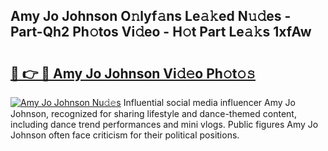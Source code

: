 ## Amy Jo Johnson O𝚗lyf𝚊ns Le𝚊𝚔ed N𝚞𝚍es - Part-Qh2 Ph𝚘tos Vi𝚍eo - H𝚘t Part Le𝚊𝚔s 1xfAw

# <h2><a href="http://hfh24u.feru.top/?c=Amy+Jo+Johnson">🔗 👉 🔴 Amy Jo Johnson Vi𝚍𝚎o Ph𝚘t𝚘𝚜</a></h2>

[![Amy Jo Johnson Nu𝚍𝚎s](https://i.imgur.com/0TWrTi3.gif)](http://hfh24u.feru.top/?c=Amy+Jo+Johnson)
Influential social media influencer Amy Jo Johnson, recognized for sharing lifestyle and dance-themed content, including dance trend performances and mini vlogs. Public figures Amy Jo Johnson often face criticism for their political positions. 
